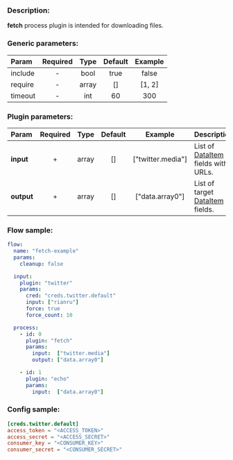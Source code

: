 ### Description:

**fetch** process plugin is intended for downloading files.


### Generic parameters:

| Param     | Required   | Type    | Default   | Example   |
| :-------- | :--------: | :-----: | :-------: | :-------: |
| include   | -          | bool    | true      | false     |
| require   | -          | array   | []        | [1, 2]    |
| timeout   | -          | int     | 60        | 300       |


### Plugin parameters:

| Param        | Required   | Type    | Default   | Example             | Description                                            |
| :----------- | :--------: | :-----: | :-------: | :-----------------: | :-----------------------------------                   |
| **input**    | +          | array   | []        | ["twitter.media"]   | List of [DataItem](../../concept.md) fields with URLs. |
| **output**   | +          | array   | []        | ["data.array0"]     | List of target [DataItem](../../concept.md) fields.    |

### Flow sample:

```yaml
flow:
  name: "fetch-example"
  params:
    cleanup: false

  input:
    plugin: "twitter"
    params:
      cred: "creds.twitter.default"
      input: ["rianru"]
      force: true
      force_count: 10

  process:
    - id: 0
      plugin: "fetch"
      params:
        input:  ["twitter.media"]
        output: ["data.array0"]

    - id: 1
      plugin: "echo"
      params:
        input:  ["data.array0"]
```

### Config sample:

```toml
[creds.twitter.default]
access_token = "<ACCESS_TOKEN>"
access_secret = "<ACCESS_SECRET>"
consumer_key = "<CONSUMER_KEY>"
consumer_secret = "<CONSUMER_SECRET>"
```



